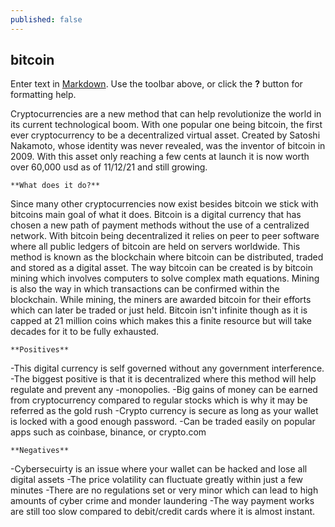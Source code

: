 ```yaml
---
published: false
---
```

## bitcoin

Enter text in [Markdown](http://daringfireball.net/projects/markdown/). Use the toolbar above, or click the **?** button for formatting help.

Cryptocurrencies are a new method that can help revolutionize the world in its current technological boom. With one popular one being bitcoin, the first ever cryptocurrency to be a decentralized virtual asset. Created by Satoshi Nakamoto, whose identity was never revealed, was the inventor of bitcoin in 2009. With this asset only reaching a few cents at launch it is now worth over 60,000 usd as of 11/12/21 and still growing. 
	
	**What does it do?**
    
Since many other cryptocurrencies now exist besides bitcoin we stick with bitcoins main goal of what it does. Bitcoin is a digital currency that has chosen a new path of payment methods without the use of a centralized network. With bitcoin being decentralized it relies on peer to peer software where all public ledgers of bitcoin are held on servers worldwide. This method is known as the blockchain where bitcoin can be distributed, traded and stored as a digital asset. The way bitcoin can be created is by bitcoin mining which involves computers to solve complex math equations. Mining is also the way in which transactions can be confirmed within the blockchain. While mining, the miners are awarded bitcoin for their efforts which can later be traded or just held. Bitcoin isn't infinite though as it is capped at 21 million coins which makes this a finite resource but will take decades for it to be fully exhausted. 

	**Positives**
-This digital currency is self governed without any government interference.
-The biggest positive is that it is decentralized  where this method will help regulate and prevent any -monopolies.
-Big gains of money can be earned from cryptocurrency compared to regular stocks which is why it may be referred as the gold rush 
-Crypto currency is secure as long as your wallet is locked with a good enough password.
-Can be traded easily on popular apps such as coinbase, binance, or crypto.com


	**Negatives**
-Cybersecuirty is an issue where your wallet can be hacked and lose all digital assets
-The price volatility can fluctuate greatly within just a few minutes 
-There are no regulations set or very minor which can lead to high amounts of cyber crime and monder laundering
-The way payment works are still too slow compared to debit/credit cards where it is almost instant. 
